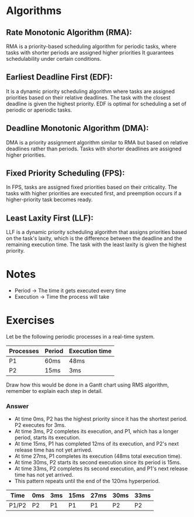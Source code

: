 
# Algorithms

## Rate Monotonic Algorithm (RMA):
RMA is a priority-based scheduling algorithm for periodic tasks, where tasks with shorter periods are assigned higher priorities
It guarantees schedulability under certain conditions.

## Earliest Deadline First (EDF):
It is a dynamic priority scheduling algorithm where tasks are assigned priorities based on their relative deadlines. The task with the closest deadline is given the highest priority. EDF is optimal for scheduling a set of periodic or aperiodic tasks.

## Deadline Monotonic Algorithm (DMA): 
DMA is a priority assignment algorithm similar to RMA but based on relative deadlines rather than periods. Tasks with shorter deadlines are assigned higher priorities.

## Fixed Priority Scheduling (FPS):
In FPS, tasks are assigned fixed priorities based on their criticality. The tasks with higher priorities are executed first, and preemption occurs if a higher-priority task becomes ready.

## Least Laxity First (LLF):
LLF is a dynamic priority scheduling algorithm that assigns priorities based on the task's laxity, which is the difference between the deadline and the remaining execution time. The task with the least laxity is given the highest priority.

# Notes

* Period -> The time it gets executed every time
* Execution -> Time the process will take

# Exercises

Let be the following periodic processes in a real-time system.

|Processes|Period|Execution time|
|---|---|---|
|P1|60ms|48ms|
|P2|15ms|3ms|

Draw how this would be done in a Gantt chart using RMS algorithm, remember to explain each step in detail.

### Answer

- At time 0ms, P2 has the highest priority since it has the shortest period. P2 executes for 3ms.
- At time 3ms, P2 completes its execution, and P1, which has a longer period, starts its execution.
- At time 15ms, P1 has completed 12ms of its execution, and P2's next release time has not yet arrived.
- At time 27ms, P1 completes its execution (48ms total execution time).
- At time 30ms, P2 starts its second execution since its period is 15ms.
- At time 33ms, P2 completes its second execution, and P1's next release time has not yet arrived.
- This pattern repeats until the end of the 120ms hyperperiod.

| Time | 0ms | 3ms | 15ms| 27ms  | 30ms  | 33ms |
|-------|------|------|------|------|-------|-------|
| P1/P2    | P2   | P1 | P1 | P1  | P2  | P2   |


